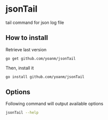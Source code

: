 # jsonTail
tail command for json log file

## How to install
Retrieve last version
```bash
go get github.com/yoanm/jsonTail
```

Then, install it
```bash
go install github.com/yoanm/jsonTail
```

## Options
Following command will output available options
```bash
jsonTail --help
```

